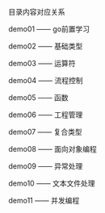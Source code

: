 目录内容对应关系

demo01 —— go前置学习

demo02 —— 基础类型

demo03 —— 运算符

demo04 —— 流程控制

demo05 —— 函数

demo06 —— 工程管理

demo07 —— 复合类型

demo08 —— 面向对象编程

demo09 —— 异常处理

demo10 —— 文本文件处理

demo11 —— 并发编程